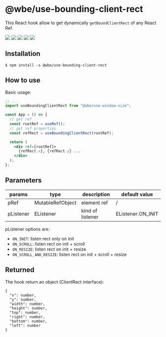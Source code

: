 # @wbe/use-bounding-client-rect

This React hook allow to get dynamically `getBoundClientRect` of any React Ref.

![](https://img.shields.io/npm/v/@wbe/use-bounding-client-rect/latest.svg)
![](https://img.shields.io/bundlephobia/minzip/@wbe/use-bounding-client-rect.svg)
![](https://img.shields.io/david/willybrauner/libraries.svg?path=packages%2Freact-hooks%2Fuse-bounding-client-rect)
![](https://img.shields.io/npm/dt/@wbe/use-bounding-client-rect.svg)
![](https://img.shields.io/npm/l/@wbe/use-bounding-client-rect.svg)

## Installation

```shell script
$ npm install -s @wbe/use-bounding-client-rect
```

## How to use

Basic usage:

```jsx
// ...
import useBoundingClientRect from "@wbe/use-window-size";

const App = () => {
  // get ref
  const rootRef = useRef();
  // get ref properties
  const refRect = useBoundingClientRect(rootRef);

  return (
    <div ref={rootRef}>
      {refRect.x}, {refRect.y} ...
    </div>
  );
};
```

## Parameters

| params    | type                          | description      | default value     |
| --------- | ----------------------------- | ---------------- | ----------------- |
| pRef      | MutableRefObject<HTMLElement> | element ref      | /                 |
| pListener | EListener                     | kind of listener | EListener.ON_INIT |

pListener options are:

- `ON_INIT`: listen rect only on init
- `ON_SCROLL`: listen rect on init + scroll
- `ON_RESIZE`: listen rect on init + resize
- `ON_SCROLL_AND_RESIZE`: listen rect on init + scroll + resize

## Returned

The hook return an object (ClientRect interface):

```
{
  "x": number,
  "y": number,
  "width": number,
  "height": number,
  "top": number,
  "right": number,
  "bottom": number,
  "left": number
}
```
